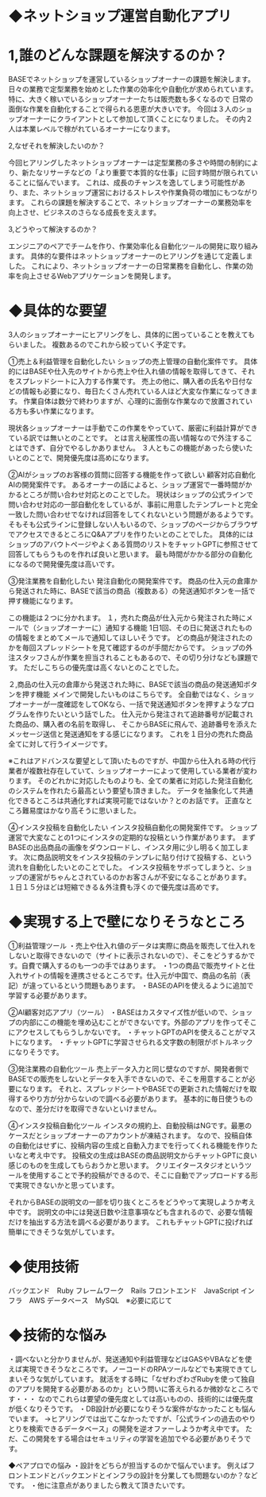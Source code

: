 # ◆ネットショップ運営自動化アプリ

#  1,誰のどんな課題を解決するのか？

BASEでネットショップを運営しているショップオーナーの課題を解決します。
日々の業務で定型業務を始めとした作業の効率化や自動化が求められています。
特に、大きく稼いでいるショップオーナーたちは販売数も多くなるので
日常の面倒な作業を自動化することで得られる恩恵が大きいです。
今回は３人のショップオーナーにクライアントとして参加して頂くことになりました。
その内２人は本業レベルで稼がれているオーナーになります。

2,なぜそれを解決したいのか？

今回ヒアリングしたネットショップオーナーは定型業務の多さや時間の制約により、新たなリサーチなどの「より重要で本質的な仕事」に回す時間が限られていることに悩んでいます。
これは、成長のチャンスを逸してしまう可能性があり、また、ネットショップ運営におけるストレスや作業負荷の増加にもつながります。
これらの課題を解決することで、ネットショップオーナーの業務効率を向上させ、ビジネスのさらなる成長を支えます。

3,どうやって解決するのか？

エンジニアのペアでチームを作り、作業効率化＆自動化ツールの開発に取り組みます。
具体的な要件はネットショップオーナーのヒアリングを通じて定義しました。
これにより、ネットショップオーナーの日常業務を自動化し、作業の効率を向上させるWebアプリケーションを開発します。


# ◆具体的な要望

3人のショップオーナーにヒアリングをし、具体的に困っていることを教えてもらいました。
複数あるのでこれから絞っていく予定です。

①売上＆利益管理を自動化したい
ショップの売上管理の自動化案件です。
具体的にはBASEや仕入先のサイトから売上や仕入れ値の情報を取得してきて、それをスプレッドシートに入力する作業です。
売上の他に、購入者の氏名や日付などの情報も必要になり、毎日たくさん売れている人ほど大変な作業になってきます。
作業自体は数分で終わりますが、心理的に面倒な作業なので放置されている方も多い作業になります。

現状各ショップオーナーは手動でこの作業をやっていて、厳密に利益計算ができている訳では無いとのことです。
とは言え秘匿性の高い情報なので外注することはできず、自分でやるしかありません。
３人ともこの機能があったら使いたいとのことで、開発優先度は高めになります。

②AIがショップのお客様の質問に回答する機能を作って欲しい
顧客対応自動化AIの開発案件です。
あるオーナーの話によると、ショップ運営で一番時間がかかるところが問い合わせ対応とのことでした。
現状はショップの公式ラインで問い合わせ対応の一部自動化をしているが、事前に用意したテンプレートと完全一致した問い合わせでなければ回答をしてくれないという問題があるようです。
そもそも公式ラインに登録しない人もいるので、ショップのページからブラウザでアクセスできるところにQ&Aアプリを作りたいとのことでした。
具体的にはショップのアバウトページやよくある質問のリストをチャットGPTに参照させて回答してもらうものを作れば良いと思います。
最も時間がかかる部分の自動化になるので開発優先度は高いです。

③発注業務を自動化したい
発注自動化の開発案件です。
商品の仕入元の倉庫から発送された時に、BASEで該当の商品（複数ある）の発送通知ボタンを一括で押す機能になります。

この機能は２つに分かれます。
１，売れた商品が仕入元から発注された時にメールで（ショップオーナーに）通知する機能
1日1回、その日に発送されたものの情報をまとめてメールで通知してほしいそうです。
どの商品が発注されたのかを毎回スプレッドシートを見て確認するのが手間だからです。
ショップの外注スタッフさんが作業を担当されることもあるので、その切り分けなども課題です。
ただしこちらの優先度は高くないとのことでした。

２,商品の仕入元の倉庫から発送された時に、BASEで該当の商品の発送通知ボタンを押す機能
メインで開発したいものはこちらです。
全自動ではなく、ショップオーナーが一度確認をしてOKなら、一括で発送通知ボタンを押すようなプログラムを作りたいという話でした。
仕入元から発注されて追跡番号が記載された商品の、購入者の名前を取得し、
そこからBASEに飛んで、追跡番号を添えたメッセージ送信と発送通知をする感じになります。
これを１日分の売れた商品全てに対して行うイメージです。

※これはアドバンスな要望として頂いたものですが、中国から仕入れる時の代行業者が複数社存在していて、ショップオーナーによって使用している業者が変わります。
そのどれかに対応したものよりも、全ての業者に対応した発注自動化のシステムを作れたら最高という要望も頂きました。
データを抽象化して共通化できるところは共通化すれば実現可能ではないか？とのお話です。
正直なところ難易度はかなり高そうに思いました。


④インスタ投稿を自動化したい
インスタ投稿自動化の開発案件です。
ショップ運営で大変なことの1つにインスタの定期的な投稿という作業があります。
まずBASEの出品商品の画像をダウンロードし、インスタ用に少し明るく加工します。
次に商品説明文をインスタ投稿のテンプレに貼り付けて投稿する、という流れを自動化したいとのことでした。
インスタ投稿をサボってしまうと、ショップの運営がちゃんとされているのかお客さんが不安になることがあります。
１日１５分ほどは短縮できる＆外注費も浮くので優先度は高めです。


# ◆実現する上で壁になりそうなところ
①利益管理ツール
・売上や仕入れ値のデータは実際に商品を販売して仕入れをしないと取得できないので（サイトに表示されないので）、そこをどうするかです。自費で購入するのも一つの手ではあります。
・1つの商品で販売サイトと仕入れサイトの情報を連携させるところです。仕入元が中国で、商品の名前（表記）が違っているという問題もあります。
・BASEのAPIを使えるように追加で学習する必要があります。

②AI顧客対応アプリ（ツール）
・BASEはカスタマイズ性が低いので、ショップの内部にこの機能を埋め込むことができないです。外部のアプリを作ってそこにアクセスしてもらうしかないです。
・チャットGPTのAPIを使えることがマストになります。
・チャットGPTに学習させられる文字数の制限がボトルネックになりそうです。

③発注業務の自動化ツール
売上データ入力と同じ壁なのですが、開発者側でBASEでの販売をしないとデータを入手できないので、そこを用意することが必要になります。
それと、スプレッドシートやBASEでの更新された情報だけを取得するやり方が分からないので調べる必要があります。
基本的に毎日使うものなので、差分だけを取得できないといけません。

④インスタ投稿自動化ツール
インスタの規約上、自動投稿はNGです。最悪のケースだとショップオーナーのアカウントが凍結されます。
なので、投稿自体の自動化はせずに、投稿内容の生成と自動入力までを行ってくれる機能を作りたいなと考え中です。
投稿文の生成はBASEの商品説明文からチャットGPTに良い感じのものを生成してもらおうかと思います。
クリエイタースタジオというツールを使用することで予約投稿ができるので、そこに自動でアップロードする形で実現できないかと思っています。

それからBASEの説明文の一部を切り抜くところをどうやって実現しようか考え中です。
説明文の中には発送日数や注意事項なども含まれるので、必要な情報だけを抽出する方法を調べる必要があります。
これもチャットGPTに投げれば簡単にできそうな気がしています。


# ◆使用技術

バックエンド　Ruby
フレームワーク　Rails
フロントエンド　JavaScript
インフラ　AWS
データベース　MySQL　※必要に応じて

# ◆技術的な悩み
・調べないと分かりませんが、発送通知や利益管理などはGASやVBAなどを使えば実現できそうなところです。ノーコードのRPAツールなどでも実現できてしまいそうな気がしています。
就活をする時に「なぜわざわざRubyを使って独自のアプリを開発する必要があるのか」という問いに答えられるか微妙なところです・・・
なのでこれらは要望の優先度としては高いものの、技術的には優先度が低くなりそうです。
・DB設計が必要になりそうな案件がなかったことも悩んでいます。
→ヒアリングでは出てこなかったですが、「公式ラインの過去のやりとりを検索できるデータベース」の開発を逆オファーしようか考え中です。
ただ、この開発をする場合はセキュリティの学習を追加でやる必要がありそうです。


◆ペアプロでの悩み
・設計をどちらが担当するのかで悩んでいます。
例えばフロントエンドとバックエンドとインフラの設計を分業しても問題ないのか？などです。
・他に注意点がありましたら教えて頂きたいです。

